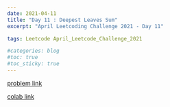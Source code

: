 ```yaml
---
date: 2021-04-11
title: "Day 11 : Deepest Leaves Sum"
excerpt: "April Leetcoding Challenge 2021 - Day 11"

tags: Leetcode April_Leetcode_Challenge_2021

#categories: blog
#toc: true
#toc_sticky: true
---
```


<script src="https://gist.github.com/1cg2cg3cg/3019ace10c2e947f7d99f8193b120421.js"></script>

[problem link](https://leetcode.com/explore/challenge/card/april-leetcoding-challenge-2021/594/week-2-april-8th-april-14th/3704/)

[colab link](https://colab.research.google.com/drive/1DYIEof7KFTm9eDr_sapDVWlGlE2qFjt8)
